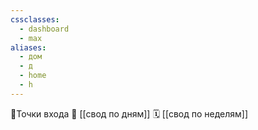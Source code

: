 ```yaml
---
cssclasses:
  - dashboard
  - max
aliases:
  - дом
  - д
  - home
  - h
---
```

🚪Точки входа
📅 [[свод по дням]]
🗓️ [[свод по неделям]]